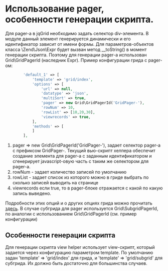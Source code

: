 Использование pager, особенности генерации скрипта.
===================================================

Для pager-а в jqGrid необходимо задать селектор div-элемента.
В модуле данный элемент генерируется динамически и его идентификатор зависит от имени формы.
Для параметров-объектов класса \Zend\Json\Expr будет вызван метод __toString() в момент генерации скрипта.
Поэтому для генерации pager-а использован Grid\GridPagerId (наследник Expr).
Пример конфигурации грида с pager-ом:
```php
        'default_1' => [
            'template' => 'grid/index',
            'options' => [
                'url' => null,
                'datatype' => 'json',
                'multiSort' => true,
                'pager' => new Grid\GridPagerId('GridPager-'),
                'rowNum' => 10,
                'rowList' => [10,20,30],
                'viewrecords' => true,
            ],
            'methods' => [
            ]
        ],
```

1. pager  => new Grid\GridPagerId('GridPager-'), задает селектор pager-а с префиксом GridPager-.
 Текущий вью-скрипт хелпера обеспечит создание элемента для pager-а с заданным идентификатором
 и сгенерирует javascript-овую часть с таким же селектором для pager-a.
2. rowNum - задает количество записей по умолчанию
3. rowList - задает список из которого можно в гриде выбрать по сколько записей выводить на странице
4. viewrecords если true, то в pager-блоке отражается с какой по какую запись выведено.

Подробности этих опций и о других опциях грида можно 
прочитать [здесь](http://www.trirand.com/jqgridwiki/doku.php?id=wiki:options).
В случае субгрида для pager используется Grid\SubgridPagerId, по аналогии с использованием Grid\GridPagerId (см. пример
конфигурации)

Особенности генерации скрипта
-----------------------------
Для генерации скрипта view helper использует view-скрипт, который задается через конфигурацию параметром template.
По умолчанию задан 'template' => 'grid/index' для грида, и 'template' => 'grid/subgrid' для субгрида.
Их должно быть достаточно для большинства случаев. 

